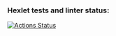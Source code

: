 ### Hexlet tests and linter status:
[![Actions Status](https://github.com/viktor-dorokhov/sql-for-developers-project-136/actions/workflows/hexlet-check.yml/badge.svg)](https://github.com/viktor-dorokhov/sql-for-developers-project-136/actions)